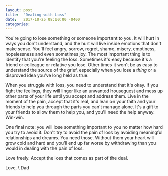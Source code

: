 ```yaml
---
layout: post
title:  "Dealing with Loss"
date:   2017-10-25 08:00:00 -0400
categories:
---
```


You're going to lose something or someone important to you. It will hurt in ways you don't understand, and the hurt will live inside emotions that don't make sense. You'll feel angry, sorrow, regret, shame, misery, emptiness, hopelessness and even sometimes joy. The most important thing is to identify that you're feeling the loss. Sometimes it's easy because it's a friend or colleague or relative you lose. Other times it won't be as easy to understand the source of the grief, especially when you lose a _thing_ or a disproved idea you've long held as true.

When you struggle with loss, you need to understand that it's okay. If you fight the feelings, they will linger like an unwanted houseguest and mess up other parts of your life until you accept and address them. Live in the moment of the pain, accept that it's real, and lean on your faith and your friends to help you through the parts you can't manage alone. It's a gift to your friends to allow them to help you, and you'll need the help anyway. Win-win.

One final note: you will lose something important to you no matter how hard you try to avoid it. Don't try to avoid the pain of loss by avoiding meaningful relationships and dreams.  You need those. Without them your heart will grow cold and hard and you'll end up far worse by withdrawing than you would in dealing with the pain of loss.

Love freely. Accept the loss that comes as part of the deal.

Love, \\
Dad
